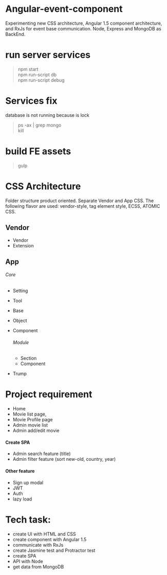 # Angular-event-component
Experimenting new CSS architecture, Angular 1.5 component architecture, and RxJs for event base communication.
Node, Express and MongoDB as BackEnd.

# run server services
> npm start  
npm run-script db  
npm run-script debug

# Services fix
database is not running because is lock
> ps -ax | grep mongo  
kill <number>  

# build FE assets
> gulp

# CSS Architecture
Folder structure product oriented.
Separate Vendor and App CSS.
The following flavor are used: vendor-style, tag element style, ECSS, ATOMIC CSS.

## Vendor
* Vendor
* Extension

## App
###### Core
* Setting  
* Tool  
* Base
* Object
* Component

    ###### Module
    * Section  
    * Component  


* Trump


# Project requirement
- Home
- Movie list page,  
- Movie Profile page  
- Admin movie list  
- Admin add/edit movie  

#### Create SPA  
- Admin search feature (title)  
- Admin filter feature (sort new-old, country, year)  

#### Other feature
- Sign up modal  
- JWT  
- Auth  
- lazy load  


# Tech task:
- create UI with HTML and CSS
- create component with Angular 1.5
- communicate with RxJs
- create Jasmine test and Protractor test
- create SPA
- API with Node
- get data from MongoDB